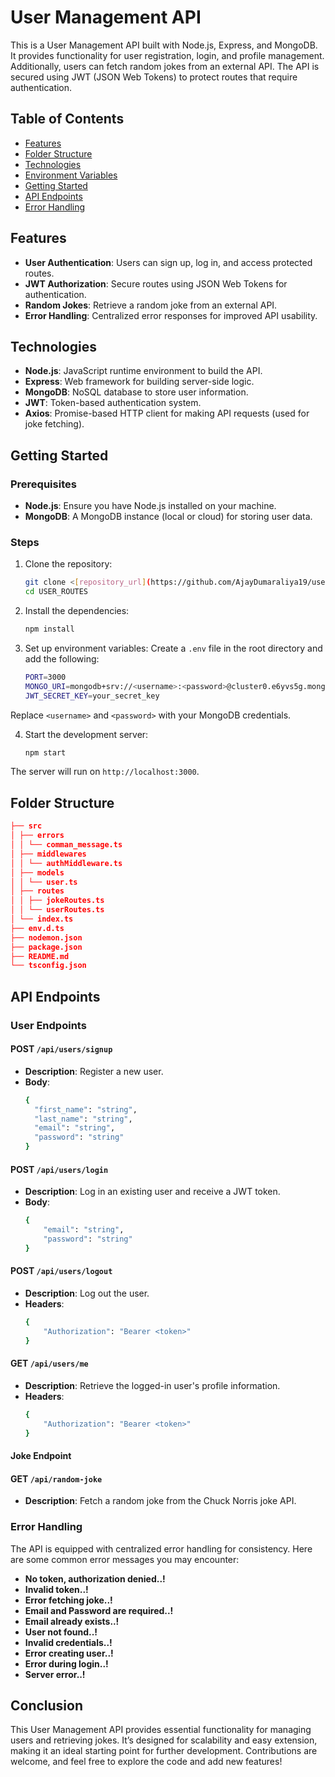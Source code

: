 # User Management API

This is a User Management API built with Node.js, Express, and MongoDB. It provides functionality for user registration, login, and profile management. Additionally, users can fetch random jokes from an external API. The API is secured using JWT (JSON Web Tokens) to protect routes that require authentication.

## Table of Contents
- [Features](#features)
- [Folder Structure](#folder-structure)
- [Technologies](#technologies)
- [Environment Variables](#environment-variables)
- [Getting Started](#getting-started)
- [API Endpoints](#api-endpoints)
- [Error Handling](#error-handling)

## Features
- **User Authentication**: Users can sign up, log in, and access protected routes.
- **JWT Authorization**: Secure routes using JSON Web Tokens for authentication.
- **Random Jokes**: Retrieve a random joke from an external API.
- **Error Handling**: Centralized error responses for improved API usability.

## Technologies
- **Node.js**: JavaScript runtime environment to build the API.
- **Express**: Web framework for building server-side logic.
- **MongoDB**: NoSQL database to store user information.
- **JWT**: Token-based authentication system.
- **Axios**: Promise-based HTTP client for making API requests (used for joke fetching).

## Getting Started
### Prerequisites
- **Node.js**: Ensure you have Node.js installed on your machine.
- **MongoDB**: A MongoDB instance (local or cloud) for storing user data.

### Steps
1. Clone the repository:
   ```bash
   git clone <[repository_url](https://github.com/AjayDumaraliya19/user_routes.git)>
   cd USER_ROUTES

2. Install the dependencies:
   ```bash
   npm install

3. Set up environment variables: Create a `.env` file in the root directory and add the following:
    ```bash
    PORT=3000
    MONGO_URI=mongodb+srv://<username>:<password>@cluster0.e6yvs5g.mongodb.net/user_test
    JWT_SECRET_KEY=your_secret_key
Replace `<username>` and `<password>` with your MongoDB credentials.

4. Start the development server:
    ```bash
    npm start

The server will run on `http://localhost:3000`.

## Folder Structure
```json
├── src
│ ├── errors
│ │ └── comman_message.ts
│ ├── middlewares
│ │ └── authMiddleware.ts
│ ├── models
│ │ └── user.ts
│ ├── routes
│ │ ├── jokeRoutes.ts
│ │ └── userRoutes.ts
│ └── index.ts
├── env.d.ts
├── nodemon.json
├── package.json
├── README.md
└── tsconfig.json
```

## API Endpoints
### User Endpoints
#### POST `/api/users/signup`
- **Description**: Register a new user.
- **Body**:
    ```bash
    {
      "first_name": "string",
      "last_name": "string",
      "email": "string",
      "password": "string"
    }

#### POST `/api/users/login`
- **Description**: Log in an existing user and receive a JWT token.
- **Body**:
    ```bash
    {
        "email": "string",
        "password": "string"
    }

#### POST `/api/users/logout`
- **Description**: Log out the user.
- **Headers**:
    ```bash
    {
        "Authorization": "Bearer <token>"
    }

#### GET `/api/users/me`
- **Description**: Retrieve the logged-in user's profile information.
- **Headers**:
    ```bash
    {
        "Authorization": "Bearer <token>"
    }


#### Joke Endpoint
#### GET `/api/random-joke`
- **Description**: Fetch a random joke from the Chuck Norris joke API.

### Error Handling
The API is equipped with centralized error handling for consistency. Here are some common error messages you may encounter:
- **No token, authorization denied..!**
- **Invalid token..!**
- **Error fetching joke..!**
- **Email and Password are required..!**
- **Email already exists..!**
- **User not found..!**
- **Invalid credentials..!**
- **Error creating user..!**
- **Error during login..!**
- **Server error..!**

## Conclusion
This User Management API provides essential functionality for managing users and retrieving jokes. It’s designed for scalability and easy extension, making it an ideal starting point for further development. Contributions are welcome, and feel free to explore the code and add new features!
